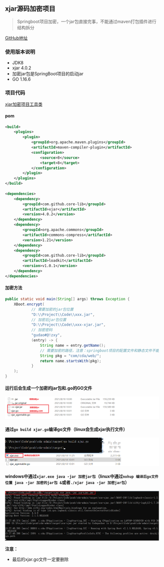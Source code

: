## xjar源码加密项目
> Springboot项目加密，一个jar包直接完事，不能通过maven打包插件进行结构拆分

[GitHub地址](https://github.com/core-lib/xjar)

### 使用版本说明
* JDK8
* xjar 4.0.2
* 加密jar包是SpringBoot项目的启动jar
* GO 1.16.6

### 项目代码
[xjar加密项目工具类]()

#### pom

```xml
<build>
    <plugins>
        <plugin>
            <groupId>org.apache.maven.plugins</groupId>
            <artifactId>maven-compiler-plugin</artifactId>
            <configuration>
                <source>8</source>
                <target>8</target>
            </configuration>
        </plugin>
    </plugins>
</build>

<dependencies>
    <dependency>
        <groupId>com.github.core-lib</groupId>
        <artifactId>xjar</artifactId>
        <version>4.0.2</version>
    </dependency>
    <dependency>
        <groupId>org.apache.commons</groupId>
        <artifactId>commons-compress</artifactId>
        <version>1.21</version>
    </dependency>
    <dependency>
        <groupId>com.github.core-lib</groupId>
        <artifactId>loadkit</artifactId>
        <version>v1.0.1</version>
    </dependency>
</dependencies>
```
#### 加密方法
```java
public static void main(String[] args) throws Exception {
    XBoot.encrypt(
            // 需要加密的jar包位置
            "D:\\Project\\Code\\xxx.jar",
            // 加密后jar包位置
            "D:\\Project\\Code\\xxx-xjar.jar",
            // 加密密码
            "gudao#@!zxy",
            (entry) -> {
                String name = entry.getName();
                // 需要加密的路径，注意：springboot项目的配置文件和静态文件不能加密，需要过滤
                String pkg = "com/cda/web/";
                return name.startsWith(pkg);
            }
    );
}
```
#### 运行后会生成一个加密的jar包和.go的GO文件
![加密后生成的文件](../resource/plugin/xjar-加密后生成的文件.png)

#### 通过`go build xjar.go`编译go文件（linux会生成xjar执行文件）
![go文件编译](../resource/plugin/xjar-go文件编译.png)

#### windows中通过`xjar.exe java -jar 加密jar包`（linux中通过`nohup 编译后go文件位置 java -jar 加密的jar包 &`或者`./xjar java -jar 加密jar包`）
![windows中运行命令](../resource/plugin/xjar-windows运行.png)

**注意：**
* 最后的xjar.go文件一定要删除